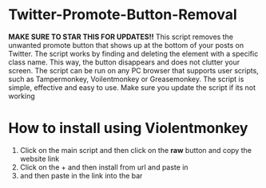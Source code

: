 # Twitter-Promote-Button-Removal
**MAKE SURE TO STAR THIS FOR UPDATES!!**
This script removes the unwanted promote button that shows up at the bottom of your posts on Twitter. The script works by finding and deleting the element with a specific class name. This way, the button disappears and does not clutter your screen. The script can be run on any PC browser that supports user scripts, such as Tampermonkey, Voilentmonkey or Greasemonkey. The script is simple, effective and easy to use.
Make sure you update the script if its not working
# How to install using Violentmonkey
1. Click on the main script and then click on the **raw** button and copy the website link
2. Click on the + and then install from url and paste in
3. and then paste in the link into the bar
